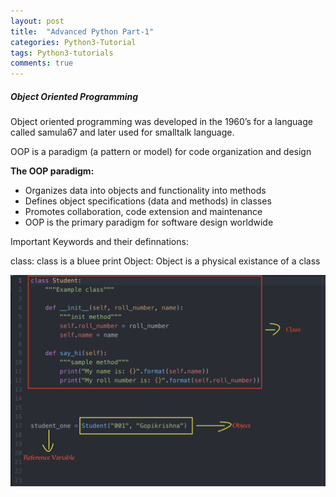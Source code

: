```yaml
---
layout: post
title:  "Advanced Python Part-1"
categories: Python3-Tutorial
tags: Python3-tutorials
comments: true
---
```


##### Object Oriented Programming

Object oriented programming was developed in the 1960’s for a language called samula67 and later used for smalltalk language.

OOP is a paradigm (a pattern or model) for code organization and design

**The OOP paradigm:**

+ Organizes data into objects and functionality into methods
+ Defines object specifications (data and methods) in classes
+ Promotes collaboration, code extension and maintenance
+ OOP is the primary paradigm for software design worldwide


Important Keywords and their definnations:

class: class is a bluee print
Object: Object is a physical existance of a class

![sample-class|512x397,100%](https://github.com/gopikrishna-a/gopikrishna-a.github.io/blob/master/img/posts_images/sample_class.png?raw=true)